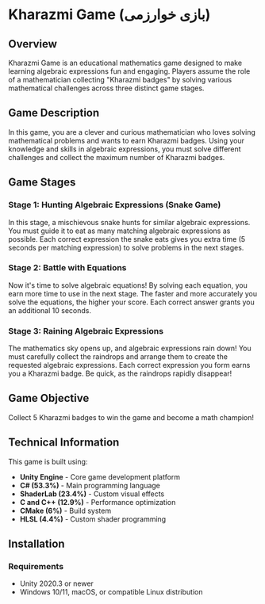 # Kharazmi Game (بازی خوارزمی)


## Overview
Kharazmi Game is an educational mathematics game designed to make learning algebraic expressions fun and engaging. Players assume the role of a mathematician collecting "Kharazmi badges" by solving various mathematical challenges across three distinct game stages.

## Game Description
In this game, you are a clever and curious mathematician who loves solving mathematical problems and wants to earn Kharazmi badges. Using your knowledge and skills in algebraic expressions, you must solve different challenges and collect the maximum number of Kharazmi badges.

## Game Stages

### Stage 1: Hunting Algebraic Expressions (Snake Game)
In this stage, a mischievous snake hunts for similar algebraic expressions. You must guide it to eat as many matching algebraic expressions as possible. Each correct expression the snake eats gives you extra time (5 seconds per matching expression) to solve problems in the next stages.

### Stage 2: Battle with Equations
Now it's time to solve algebraic equations! By solving each equation, you earn more time to use in the next stage. The faster and more accurately you solve the equations, the higher your score. Each correct answer grants you an additional 10 seconds.

### Stage 3: Raining Algebraic Expressions
The mathematics sky opens up, and algebraic expressions rain down! You must carefully collect the raindrops and arrange them to create the requested algebraic expressions. Each correct expression you form earns you a Kharazmi badge. Be quick, as the raindrops rapidly disappear!

## Game Objective
Collect 5 Kharazmi badges to win the game and become a math champion!

## Technical Information
This game is built using:
- **Unity Engine** - Core game development platform
- **C# (53.3%)** - Main programming language
- **ShaderLab (23.4%)** - Custom visual effects
- **C and C++ (12.9%)** - Performance optimization
- **CMake (6%)** - Build system
- **HLSL (4.4%)** - Custom shader programming

## Installation

### Requirements
- Unity 2020.3 or newer
- Windows 10/11, macOS, or compatible Linux distribution

